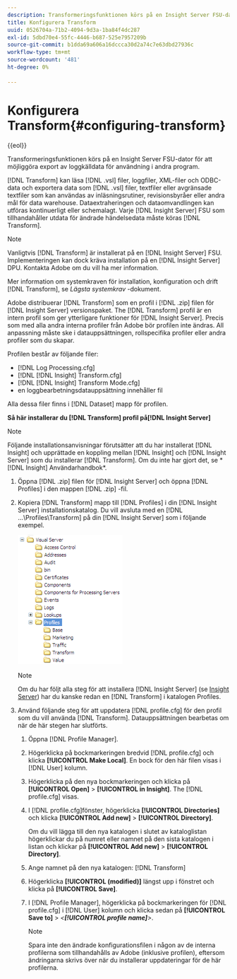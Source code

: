 ```yaml
---
description: Transformeringsfunktionen körs på en Insight Server FSU-dator för att möjliggöra export av loggkälldata för användning i andra program.
title: Konfigurera Transform
uuid: 0526704a-71b2-4094-9d3a-1ba84f4dc287
exl-id: 5dbd70e4-55fc-4446-b687-525e7957209b
source-git-commit: b1dda69a606a16dccca30d2a74c7e63dbd27936c
workflow-type: tm+mt
source-wordcount: '481'
ht-degree: 0%

---
```


# Konfigurera Transform{#configuring-transform}

{{eol}}

Transformeringsfunktionen körs på en Insight Server FSU-dator för att möjliggöra export av loggkälldata för användning i andra program.

[!DNL Transform] kan läsa [!DNL .vsl] filer, loggfiler, XML-filer och ODBC-data och exportera data som [!DNL .vsl] filer, textfiler eller avgränsade textfiler som kan användas av inläsningsrutiner, revisionsbyråer eller andra mål för data warehouse. Dataextraheringen och dataomvandlingen kan utföras kontinuerligt eller schemalagt. Varje [!DNL Insight Server] FSU som tillhandahåller utdata för ändrade händelsedata måste köras [!DNL Transform].

>[!NOTE]
>
>Vanligtvis [!DNL Transform] är installerat på en [!DNL Insight Server] FSU. Implementeringen kan dock kräva installation på en [!DNL Insight Server] DPU. Kontakta Adobe om du vill ha mer information.

Mer information om systemkraven för installation, konfiguration och drift [!DNL Transform], se *Lägsta systemkrav* -dokument.

Adobe distribuerar [!DNL Transform] som en profil i [!DNL .zip] filen för [!DNL Insight Server] versionspaket. The [!DNL Transform] profil är en intern profil som ger ytterligare funktioner för [!DNL Insight Server]. Precis som med alla andra interna profiler från Adobe bör profilen inte ändras. All anpassning måste ske i datauppsättningen, rollspecifika profiler eller andra profiler som du skapar.

Profilen består av följande filer:

* [!DNL Log Processing.cfg]
* [!DNL [!DNL Insight] Transform.cfg]
* [!DNL [!DNL Insight] Transform Mode.cfg]
* en loggbearbetningsdatauppsättning innehåller fil

Alla dessa filer finns i [!DNL Dataset] mapp för profilen.

**Så här installerar du [!DNL Transform] profil på[!DNL Insight Server]**

>[!NOTE]
>
>Följande installationsanvisningar förutsätter att du har installerat [!DNL Insight] och upprättade en koppling mellan [!DNL Insight] och [!DNL Insight Server] som du installerar [!DNL Transform]. Om du inte har gjort det, se * [!DNL Insight] Användarhandbok*.

1. Öppna [!DNL .zip] filen för [!DNL Insight Server] och öppna [!DNL Profiles] i den mappen [!DNL .zip] -fil.
1. Kopiera [!DNL Transform] mapp till [!DNL Profiles] i din [!DNL Insight Server] installationskatalog. Du vill avsluta med en [!DNL ...\Profiles\Transform] på din [!DNL Insight Server] som i följande exempel.

   ![Steginformation](assets/win_installTransformProfile.png)

   >[!NOTE]
   >
   >Om du har följt alla steg för att installera [!DNL Insight Server] (se [Insight Server](../../../home/c-inst-svr/c-msr-server/c-msr-server.md)) har du kanske redan en [!DNL Transform] i katalogen Profiles.

1. Använd följande steg för att uppdatera [!DNL profile.cfg] för den profil som du vill använda [!DNL Transform]. Datauppsättningen bearbetas om när de här stegen har slutförts.

   1. Öppna [!DNL Profile Manager].
   1. Högerklicka på bockmarkeringen bredvid [!DNL profile.cfg] och klicka **[!UICONTROL Make Local]**. En bock för den här filen visas i [!DNL User] kolumn.

   1. Högerklicka på den nya bockmarkeringen och klicka på **[!UICONTROL Open]** > **[!UICONTROL in Insight]**. The [!DNL profile.cfg] visas.

   1. I [!DNL profile.cfg]fönster, högerklicka **[!UICONTROL Directories]** och klicka **[!UICONTROL Add new]** > **[!UICONTROL Directory]**.

      Om du vill lägga till den nya katalogen i slutet av kataloglistan högerklickar du på numret eller namnet på den sista katalogen i listan och klickar på **[!UICONTROL Add new]** > **[!UICONTROL Directory]**.

   1. Ange namnet på den nya katalogen: [!DNL Transform]
   1. Högerklicka **[!UICONTROL (modified)]** längst upp i fönstret och klicka på **[!UICONTROL Save]**.

   1. I [!DNL Profile Manager], högerklicka på bockmarkeringen för [!DNL profile.cfg] i [!DNL User] kolumn och klicka sedan på **[!UICONTROL Save to]** > *&lt;**[!UICONTROL profile name]**>*.

      >[!NOTE]
      >
      >Spara inte den ändrade konfigurationsfilen i någon av de interna profilerna som tillhandahålls av Adobe (inklusive profilen), eftersom ändringarna skrivs över när du installerar uppdateringar för de här profilerna.

